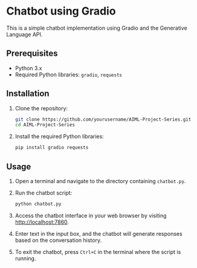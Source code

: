 # Chatbot using Gradio

This is a simple chatbot implementation using Gradio and the Generative Language API.

## Prerequisites

- Python 3.x
- Required Python libraries: `gradio`, `requests`

## Installation

1. Clone the repository:

   ```bash
   git clone https://github.com/yourusername/AIML-Project-Series.git
   cd AIML-Project-Series
   ```

2. Install the required Python libraries:

   ```bash
   pip install gradio requests
   ```

## Usage

1. Open a terminal and navigate to the directory containing `chatbot.py`.

2. Run the chatbot script:

   ```bash
   python chatbot.py
   ```

3. Access the chatbot interface in your web browser by visiting [http://localhost:7860](http://localhost:7860).

4. Enter text in the input box, and the chatbot will generate responses based on the conversation history.

5. To exit the chatbot, press `Ctrl+C` in the terminal where the script is running.
